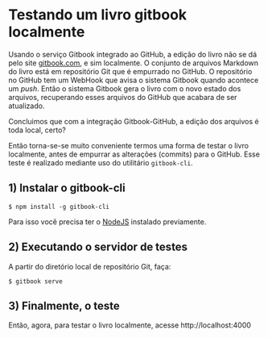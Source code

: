 # Testando um livro gitbook localmente

Usando o serviço Gitbook integrado ao GitHub, a edição do livro não se dá pelo site [gitbook.com], e sim localmente. O conjunto de arquivos Markdown do livro está em repositório Git que é empurrado no GitHub. O repositório no GitHub tem um WebHook que avisa o sistema Gitbook quando acontece um _push_. Então o sistema Gitbook gera o livro com o novo estado dos arquivos, recuperando esses arquivos do GitHub que acabara de ser atualizado.

Concluimos que com a integração Gitbook-GitHub, a edição dos arquivos é toda local, certo?

Então torna-se-se muito conveniente termos uma forma de testar o livro localmente, antes de empurrar as alterações (commits) para o GitHub. Esse teste é realizado mediante uso do utilitário `gitbook-cli`.

## 1) Instalar o gitbook-cli

```console
$ npm install -g gitbook-cli
```
Para isso você precisa ter o [NodeJS] instalado previamente.

## 2) Executando o servidor de testes

A partir do diretório local de repositório Git, faça:

```console
$ gitbook serve
```

## 3) Finalmente, o teste

Então, agora, para testar o livro localmente, acesse http://localhost:4000

[gitbook.com]: http://gitbook.com
[NodeJS]: nodejs.md
